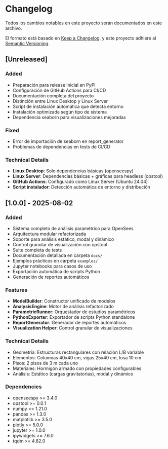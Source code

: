 # Changelog

Todos los cambios notables en este proyecto serán documentados en este archivo.

El formato está basado en [Keep a Changelog](https://keepachangelog.com/en/1.0.0/),
y este proyecto adhiere al [Semantic Versioning](https://semver.org/spec/v2.0.0.html).

## [Unreleased]

### Added
- Preparación para release inicial en PyPI
- Configuración de GitHub Actions para CI/CD
- Documentación completa del proyecto
- Distinción entre Linux Desktop y Linux Server
- Script de instalación automática que detecta entorno
- Instalación optimizada según tipo de sistema
- Dependencia seaborn para visualizaciones mejoradas

### Fixed
- Error de importación de seaborn en report_generator
- Problemas de dependencias en tests de CI/CD

### Technical Details
- **Linux Desktop**: Solo dependencias básicas (openseespy)
- **Linux Server**: Dependencias básicas + gráficas para headless (opstool)
- **GitHub Actions**: Configurado como Linux Server (Ubuntu 24.04)
- **Script instalador**: Detección automática de entorno y distribución

## [1.0.0] - 2025-08-02

### Added
- Sistema completo de análisis paramétrico para OpenSees
- Arquitectura modular refactorizada
- Soporte para análisis estático, modal y dinámico
- Control granular de visualización con opstool
- Suite completa de tests
- Documentación detallada en carpeta `docs/`
- Ejemplos prácticos en carpeta `examples/`
- Jupyter notebooks para casos de uso
- Exportación automática de scripts Python
- Generación de reportes automáticos

### Features
- **ModelBuilder**: Constructor unificado de modelos
- **AnalysisEngine**: Motor de análisis refactorizado  
- **ParametricRunner**: Orquestador de estudios paramétricos
- **PythonExporter**: Exportador de scripts Python standalone
- **ReportGenerator**: Generador de reportes automáticos
- **Visualization Helper**: Control granular de visualizaciones

### Technical Details
- Geometría: Estructuras rectangulares con relación L/B variable
- Elementos: Columnas 40x40 cm, vigas 25x40 cm, losa 10 cm
- Pisos: 2 pisos de 3 m cada uno
- Materiales: Hormigón armado con propiedades configurables
- Análisis: Estático (cargas gravitatorias), modal y dinámico

### Dependencies
- openseespy >= 3.4.0
- opstool >= 0.0.1  
- numpy >= 1.21.0
- pandas >= 1.3.0
- matplotlib >= 3.5.0
- plotly >= 5.0.0
- jupyter >= 1.0.0
- ipywidgets >= 7.6.0
- tqdm >= 4.62.0
